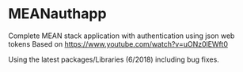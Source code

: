 # MEANauthapp

Complete MEAN stack application with authentication using json web tokens
Based on https://www.youtube.com/watch?v=uONz0lEWft0

Using the latest packages/Libraries (6/2018) including bug fixes.



